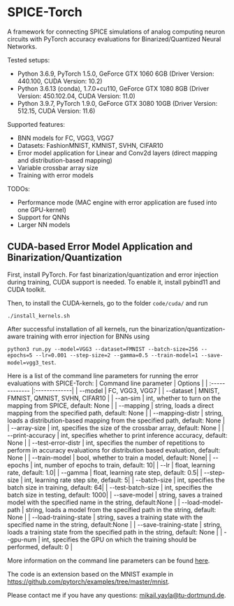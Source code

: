 # SPICE-Torch
A framework for connecting SPICE simulations of analog computing neuron circuits with PyTorch accuracy evaluations for Binarized/Quantized Neural Networks.

Tested setups:
- Python 3.6.9, PyTorch 1.5.0, GeForce GTX 1060 6GB (Driver Version: 440.100, CUDA Version: 10.2)
- Python 3.6.13 (conda), 1.7.0+cu110, GeForce GTX 1080 8GB (Driver Version: 450.102.04, CUDA Version: 11.0)
- Python 3.9.7, PyTorch 1.9.0, GeForce GTX 3080 10GB (Driver Version: 512.15, CUDA Version: 11.6)

Supported features:
- BNN models for FC, VGG3, VGG7
- Datasets: FashionMNIST, KMNIST, SVHN, CIFAR10
- Error model application for Linear and Conv2d layers (direct mapping and distribution-based mapping)
- Variable crossbar array size
- Training with error models

TODOs:
- Performance mode (MAC engine with error application are fused into one GPU-kernel)
- Support for QNNs
- Larger NN models

## CUDA-based Error Model Application and Binarization/Quantization

First, install PyTorch. For fast binarization/quantization and error injection during training, CUDA support is needed. To enable it, install pybind11 and CUDA toolkit.

Then, to install the CUDA-kernels, go to the folder ```code/cuda/``` and run

```./install_kernels.sh```

After successful installation of all kernels, run the binarization/quantization-aware training with error injection for BNNs using

```python3 run.py --model=VGG3 --dataset=FMNIST --batch-size=256 --epochs=5 --lr=0.001 --step-size=2 --gamma=0.5 --train-model=1 --save-model=vgg3_test```.

Here is a list of the command line parameters for running the error evaluations with SPICE-Torch:
| Command line parameter | Options |
| :------------- |:-------------|
| --model      | FC, VGG3, VGG7 |
| --dataset      | MNIST, FMNIST, QMNIST, SVHN, CIFAR10 |
| --an-sim      | int, whether to turn on the mapping from SPICE, default: None |
| --mapping      | string, loads a direct mapping from the specified path, default: None |
| --mapping-distr      | string, loads a distribution-based mapping from the specified path, default: None |
| --array-size      | int, specifies the size of the crossbar array, default: None |
| --print-accuracy      | int, specifies whether to print inference accuracy, default: None |
| --test-error-distr      | int, specifies the number of repetitions to perform in accuracy evaluations for distribution based evaluation, default: None |
| --train-model      | bool, whether to train a model, default: None|
| --epochs      | int, number of epochs to train, default: 10|
| --lr      | float, learning rate, default: 1.0|
| --gamma      | float, learning rate step, default: 0.5|
| --step-size      | int, learning rate step site, default: 5|
| --batch-size      | int, specifies the batch size in training, default: 64|
| --test-batch-size      | int, specifies the batch size in testing, default: 1000|
| --save-model | string, saves a trained model with the specified name in the string, default:None |
| --load-model-path | string, loads a model from the specified path in the string, default: None |
| --load-training-state | string, saves a training state with the specified name in the string, default:None |
| --save-training-state | string, loads a training state from the specified path in the string, default: None |
| --gpu-num | int, specifies the GPU on which the training should be performed, default: 0 |

More information on the command line parameters can be found [here](https://github.com/myay/IFneuronSPICE/blob/main/code/python/Utils.py#L55).

The code is an extension based on the MNIST example in https://github.com/pytorch/examples/tree/master/mnist.

Please contact me if you have any questions: mikail.yayla@tu-dortmund.de.
